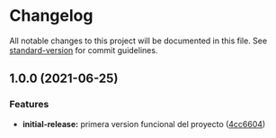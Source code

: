 # Changelog

All notable changes to this project will be documented in this file. See [standard-version](https://github.com/conventional-changelog/standard-version) for commit guidelines.

## 1.0.0 (2021-06-25)


### Features

* **initial-release:** primera version funcional del proyecto ([4cc6604](https://github.com/javiluli/una-galeria-mas/commit/4cc660479b32081a5f7ace89555fcfd99484f10b))

